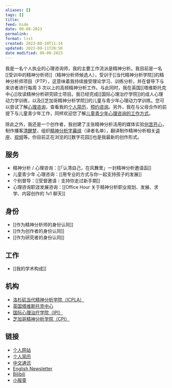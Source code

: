 ```yaml
---
aliases: []
tags: []
title: 
feed: hide
date: 09-09-2023
permalink: 
format: list
created: 2023-08-10T11:14
updated: 2023-09-11T20:50
date modified: 09-09-2023
---
```



我是一名个人执业的心理咨询师，我的主要工作流派是精神分析。我目前是一名[[受训中的精神分析师]]（精神分析师候选人），受训于[[当代精神分析学院]]的精神分析师项目（PTP），这意味着我持续接受理论学习、训练分析，并在督导下与来访者进行每周 3 次以上的高频精神分析工作。与此同时，我在英国[[塔维斯托克中心]]攻读精神分析研究硕士项目。我已经完成[[国际心理治疗学院]]的成人心理动力学训练，以及[[芝加哥精神分析学院]]的儿童与青少年心理动力学训练。您可以尝试了解[心理咨询](https://hekukaixin.com/2020/12/06/psychotherapy/)，查看我的[个人简历](https://read.cv/xiaomeng)，[预约咨询](http://kaishizixun.mikecrm.com/6zZapbq)。另外，我在与父母合作的前提下与儿童青少年工作，同样欢迎您了解[儿童青少年心理咨询的工作方式](https://hekukaixin.com/2022/04/27/%e7%94%a8%e4%b8%93%e4%b8%9a%e7%9a%84%e6%96%b9%e5%bc%8f%e4%b8%8e%e4%bd%a0%e4%b8%80%e8%b5%b7%e6%94%af%e6%8c%81%e5%ad%a9%e5%ad%90%e7%9a%84%e5%8f%91%e5%b1%95/)。

除此之外，我还是一个创作者，我创建了主张精神分析活用的媒体实验[何苦开心](https://hekukaixin.com/hekukaixin/)，制作播客[清醒梦](https://hekukaixin.com/luciddreaming/)，组织[精神分析字幕组](https://hekukaixin.com/2020/12/07/psychoanalysis-video-lectures-translation/)（译者名单），翻译制作精神分析相关[讲座](https://v.qq.com/s/videoplus/2002611270#uin=ec133a537d5ac176f893016a79843b0d)、[视频](https://space.bilibili.com/320071357)等。你目前正在浏览的[[数字花园]]也是我最新的创作形式。

## 服务

- 精神分析 / 心理咨询：[[「认清自己，在风舞里」一封精神分析邀请函]]
- 儿童青少年 心理咨询：[[用专业的方式与你一起支持孩子的发展]]
- 个别督导：[[受督邀请｜支持你走过新手期]]
- 心理咨询职涯发展咨询：[[Office Hour 关于精神分析职业规划、发展、求学、内容创作的 1v1 聊天]]

## 身份

- [[作为精神分析师的身份认同]]
- [[作为创作者的身份认同]]
- [[作为研究者的身份认同]]

## 工作

- [[我的学术构成]]

## 机构

- [洛杉矶当代精神分析学院（ICPLA）](https://icpla.edu/)
- [英国塔维斯托克中心](https://tavistockandportman.ac.uk/)
- [国际心理治疗学院（IPI）](https://theipi.org/)
- [芝加哥精神分析学院（CPI）](https://chicagoanalysis.org/)

## 链接

- [个人网站](https://hekukaixin.com)
- [个人简历](https://read.cv/xiaomeng)
- [中文通讯](https://hekukaixin.zhubai.love/)
- [English Newsletter](https://chinesepsychoanalyticscene.substack.com)
- [Bilibili](https://space.bilibili.com/320071357)
- [小报童](https://xiaobot.net/p/suiyueran)